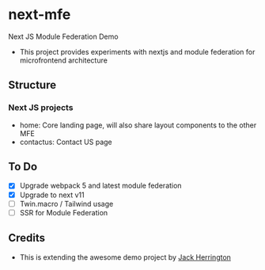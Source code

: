 # next-mfe
Next JS Module Federation Demo

- This project provides experiments with nextjs and module federation for microfrontend architecture 

## Structure

### Next JS projects
- home: Core landing page, will also share layout components to the other MFE
- contactus: Contact US page

## To Do
  - [x] Upgrade webpack 5 and latest module federation
  - [x] Upgrade to next v11
  - [ ] Twin.macro / Tailwind usage
  - [ ] SSR for Module Federation

## Credits

- This is extending the awesome demo project by [Jack Herrington](https://github.com/jherr/wp5-nextjs-10)
